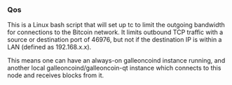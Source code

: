 ### Qos ###

This is a Linux bash script that will set up tc to limit the outgoing bandwidth for connections to the Bitcoin network. It limits outbound TCP traffic with a source or destination port of 46976, but not if the destination IP is within a LAN (defined as 192.168.x.x).

This means one can have an always-on galleoncoind instance running, and another local galleoncoind/galleoncoin-qt instance which connects to this node and receives blocks from it.
